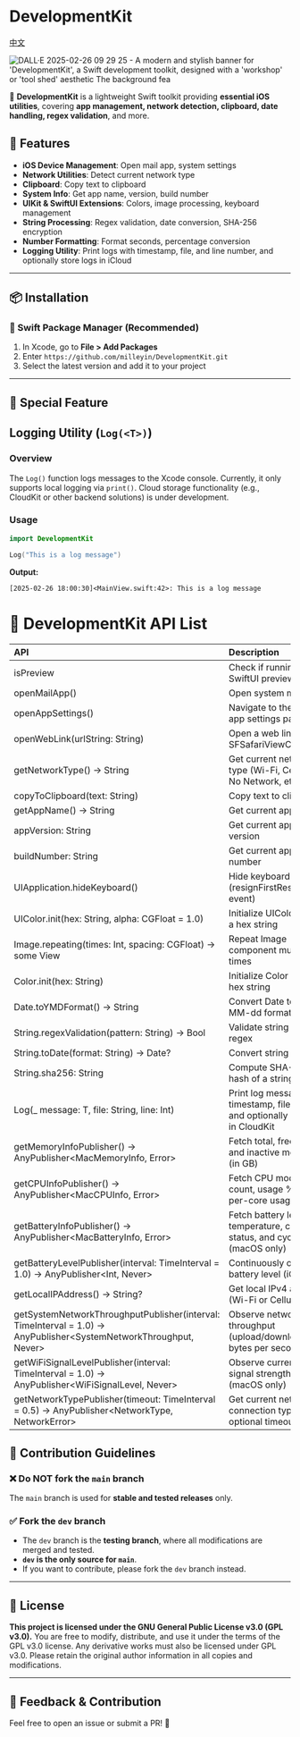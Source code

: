 # DevelopmentKit

[中文](README_cn.md)

![DALL·E 2025-02-26 09 29 25 - A modern and stylish banner for 'DevelopmentKit', a Swift development toolkit, designed with a 'workshop' or 'tool shed' aesthetic  The background fea](https://github.com/user-attachments/assets/62d9975b-9187-4af9-8df6-edca1a4963ec)

🚀 **DevelopmentKit** is a lightweight Swift toolkit providing **essential iOS utilities**, covering **app management, network detection, clipboard, date handling, regex validation**, and more.

## 📌 Features

- **iOS Device Management**: Open mail app, system settings
- **Network Utilities**: Detect current network type
- **Clipboard**: Copy text to clipboard
- **System Info**: Get app name, version, build number
- **UIKit & SwiftUI Extensions**: Colors, image processing, keyboard management
- **String Processing**: Regex validation, date conversion, SHA-256 encryption
- **Number Formatting**: Format seconds, percentage conversion
- **Logging Utility**: Print logs with timestamp, file, and line number, and optionally store logs in iCloud

---

## 📦 Installation

### 🔹 Swift Package Manager (Recommended)

1. In Xcode, go to **File > Add Packages**
2. Enter `https://github.com/milleyin/DevelopmentKit.git`
3. Select the latest version and add it to your project

---

## 🎉 Special Feature

## Logging Utility (`Log(<T>)`)

### Overview

The `Log()` function logs messages to the Xcode console. Currently, it only supports local logging via `print()`. Cloud storage functionality (e.g., CloudKit or other backend solutions) is under development.

### Usage

```swift
import DevelopmentKit

Log("This is a log message")
```

**Output:**

```
[2025-02-26 18:00:30]<MainView.swift:42>: This is a log message
```



# 📜 DevelopmentKit API List

| API                                                                                                                              | Description                                                                      |
|:---------------------------------------------------------------------------------------------------------------------------------|:---------------------------------------------------------------------------------|
| isPreview                                                                                                         | Check if running in SwiftUI preview mode                                         |
| openMailApp()                                                                                                     | Open system mail app                                                             |
| openAppSettings()                                                                                                 | Navigate to the current app settings page                                        |
| openWebLink(urlString: String)                                                                                    | Open a web link using SFSafariViewController                                     |
| getNetworkType() -> String                                                                                        | Get current network type (Wi-Fi, Cellular, No Network, etc.)                     |
| copyToClipboard(text: String)                                                                                     | Copy text to clipboard                                                           |
| getAppName() -> String                                                                                            | Get current app name                                                             |
| appVersion: String                                                                                                | Get current app version                                                          |
| buildNumber: String                                                                                               | Get current app build number                                                     |
| UIApplication.hideKeyboard()                                                                                                     | Hide keyboard (resignFirstResponder event)                                       |
| UIColor.init(hex: String, alpha: CGFloat = 1.0)                                                                                  | Initialize UIColor using a hex string                                            |
| Image.repeating(times: Int, spacing: CGFloat) -> some View                                                                       | Repeat Image component multiple times                                            |
| Color.init(hex: String)                                                                                                          | Initialize Color using a hex string                                              |
| Date.toYMDFormat() -> String                                                                                                     | Convert Date to yyyy-MM-dd format string                                         |
| String.regexValidation(pattern: String) -> Bool                                                                                  | Validate string using regex                                                      |
| String.toDate(format: String) -> Date?                                                                                           | Convert string to Date                                                           |
| String.sha256: String                                                                                                            | Compute SHA-256 hash of a string                                                 |
| Log<T>(_ message: T, file: String, line: Int)                                                                                    | Print log message with timestamp, file name, and optionally store it in CloudKit |
| getMemoryInfoPublisher() -> AnyPublisher<MacMemoryInfo, Error>                                                           | Fetch total, free, used, and inactive memory (in GB)                             |
| getCPUInfoPublisher() -> AnyPublisher<MacCPUInfo, Error>                                                                 | Fetch CPU model, core count, usage %, and per-core usage                         |
| getBatteryInfoPublisher() -> AnyPublisher<MacBatteryInfo, Error>                                                         | Fetch battery level, temperature, charging status, and cycle count (macOS only)  |
| getBatteryLevelPublisher(interval: TimeInterval = 1.0) -> AnyPublisher<Int, Never>                                | Continuously observe battery level (iOS only)                                    |
| getLocalIPAddress() -> String?                                                                                    | Get local IPv4 address (Wi-Fi or Cellular)                                       |
| getSystemNetworkThroughputPublisher(interval: TimeInterval = 1.0) -> AnyPublisher<SystemNetworkThroughput, Never> | Observe network throughput (upload/download bytes per second)                    |
| getWiFiSignalLevelPublisher(interval: TimeInterval = 1.0) -> AnyPublisher<WiFiSignalLevel, Never>                 | Observe current Wi-Fi signal strength level (macOS only)                         |
| getNetworkTypePublisher(timeout: TimeInterval = 0.5) -> AnyPublisher<NetworkType, NetworkError>                   | Get current network connection type with optional timeout                        |


## 🚀 Contribution Guidelines

### ❌ Do NOT fork the `main` branch
The `main` branch is used for **stable and tested releases** only.

### ✅ Fork the `dev` branch
- The `dev` branch is the **testing branch**, where all modifications are merged and tested.
- **`dev` is the only source for `main`**.
- If you want to contribute, please fork the `dev` branch instead.

---

## 📄 License

**This project is licensed under the GNU General Public License v3.0 (GPL v3.0).**
You are free to modify, distribute, and use it under the terms of the GPL v3.0 license.
Any derivative works must also be licensed under GPL v3.0. Please retain the original author information in all copies and modifications.

---

## 💬 Feedback & Contribution

Feel free to open an issue or submit a PR! 🙌
